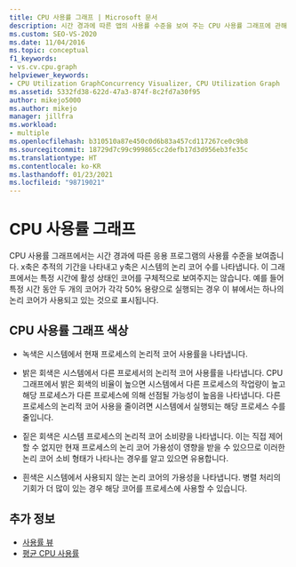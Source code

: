 ```yaml
---
title: CPU 사용률 그래프 | Microsoft 문서
description: 시간 경과에 따른 앱의 사용률 수준을 보여 주는 CPU 사용률 그래프에 관해 알아봅니다. 사용률은 사용 중인 논리 코어의 수로 표시됩니다.
ms.custom: SEO-VS-2020
ms.date: 11/04/2016
ms.topic: conceptual
f1_keywords:
- vs.cv.cpu.graph
helpviewer_keywords:
- CPU Utilization GraphConcurrency Visualizer, CPU Utilization Graph
ms.assetid: 5332fd38-622d-47a3-874f-8c2fd7a30f95
author: mikejo5000
ms.author: mikejo
manager: jillfra
ms.workload:
- multiple
ms.openlocfilehash: b310510a87e450c0d6b83a457cd117267ce0c9b8
ms.sourcegitcommit: 18729d7c99c999865cc2defb17d3d956eb3fe35c
ms.translationtype: HT
ms.contentlocale: ko-KR
ms.lasthandoff: 01/23/2021
ms.locfileid: "98719021"
---
```

# <a name="cpu-utilization-graph"></a>CPU 사용률 그래프
CPU 사용률 그래프에서는 시간 경과에 따른 응용 프로그램의 사용률 수준을 보여줍니다. x축은 추적의 기간을 나타내고 y축은 시스템의 논리 코어 수를 나타냅니다. 이 그래프에서는 특정 시간에 활성 상태인 코어를 구체적으로 보여주지는 않습니다. 예를 들어 특정 시간 동안 두 개의 코어가 각각 50% 용량으로 실행되는 경우 이 뷰에서는 하나의 논리 코어가 사용되고 있는 것으로 표시됩니다.

## <a name="cpu-utilization-graph-colors"></a>CPU 사용률 그래프 색상

- 녹색은 시스템에서 현재 프로세스의 논리적 코어 사용률을 나타냅니다.

- 밝은 회색은 시스템에서 다른 프로세서의 논리적 코어 사용률을 나타냅니다. CPU 그래프에서 밝은 회색의 비율이 높으면 시스템에서 다른 프로세스의 작업량이 높고 해당 프로세스가 다른 프로세스에 의해 선점될 가능성이 높음을 나타냅니다. 다른 프로세스의 논리적 코어 사용을 줄이려면 시스템에서 실행되는 해당 프로세스 수를 줄입니다.

- 짙은 회색은 시스템 프로세스의 논리적 코어 소비량을 나타냅니다. 이는 직접 제어할 수 없지만 현재 프로세스의 논리 코어 가용성이 영향을 받을 수 있으므로 이러한 논리 코어 소비 형태가 나타나는 경우를 알고 있으면 유용합니다.

- 흰색은 시스템에서 사용되지 않는 논리 코어의 가용성을 나타냅니다. 병렬 처리의 기회가 더 많이 있는 경우 해당 코어를 프로세스에 사용할 수 있습니다.

## <a name="see-also"></a>추가 정보
- [사용률 뷰](../profiling/utilization-view.md)
- [평균 CPU 사용률](../profiling/average-cpu-utilization.md)